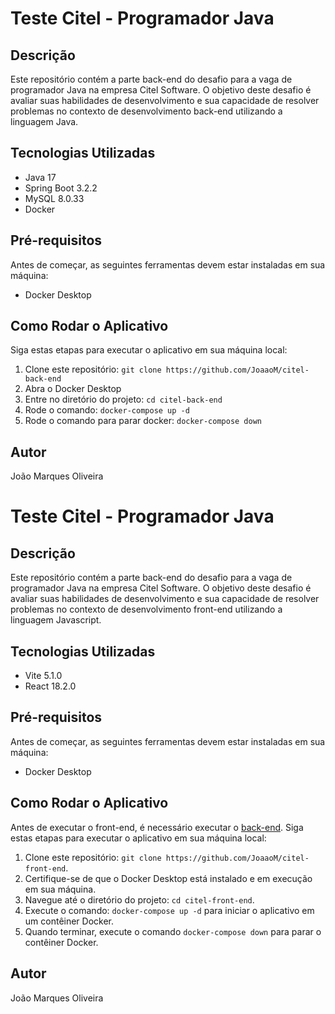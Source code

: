 # Teste Citel - Programador Java

## Descrição

Este repositório contém a parte back-end do desafio para a vaga de programador Java na empresa Citel Software. O objetivo deste desafio é avaliar suas habilidades de desenvolvimento e sua capacidade de resolver problemas no contexto de desenvolvimento back-end utilizando a linguagem Java.

## Tecnologias Utilizadas

- Java 17
- Spring Boot 3.2.2
- MySQL 8.0.33
- Docker

## Pré-requisitos

Antes de começar, as seguintes ferramentas devem estar instaladas em sua máquina:

- Docker Desktop

## Como Rodar o Aplicativo

Siga estas etapas para executar o aplicativo em sua máquina local:

1. Clone este repositório: `git clone https://github.com/JoaaoM/citel-back-end`
2. Abra o Docker Desktop 
3. Entre no diretório do projeto: `cd citel-back-end`
4. Rode o comando: `docker-compose up -d`
5. Rode o comando para parar docker: `docker-compose down`

## Autor

João Marques Oliveira


# Teste Citel - Programador Java

## Descrição

Este repositório contém a parte back-end do desafio para a vaga de programador Java na empresa Citel Software. O objetivo deste desafio é avaliar suas habilidades de desenvolvimento e sua capacidade de resolver problemas no contexto de desenvolvimento front-end utilizando a linguagem Javascript.

## Tecnologias Utilizadas

- Vite 5.1.0
- React 18.2.0

## Pré-requisitos

Antes de começar, as seguintes ferramentas devem estar instaladas em sua máquina:

- Docker Desktop

## Como Rodar o Aplicativo

Antes de executar o front-end, é necessário executar o [back-end](https://github.com/JoaaoM/citel-back-end). Siga estas etapas para executar o aplicativo em sua máquina local:

1. Clone este repositório: `git clone https://github.com/JoaaoM/citel-front-end`.
2. Certifique-se de que o Docker Desktop está instalado e em execução em sua máquina.
3. Navegue até o diretório do projeto: `cd citel-front-end`.
4. Execute o comando: `docker-compose up -d` para iniciar o aplicativo em um contêiner Docker.
5. Quando terminar, execute o comando `docker-compose down` para parar o contêiner Docker.


## Autor

João Marques Oliveira


